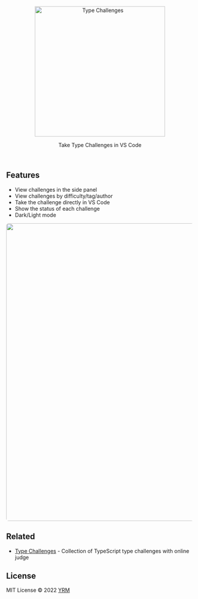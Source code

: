 <br>
<p align="center">
<a href="https://github.com/type-challenges/type-challenges" target="_blank">
<img src="resources/full-name-logo.png" alt="Type Challenges" width="350"/>
</a>
</p>

<p align="center">
Take Type Challenges in VS Code
</p>

<br>

## Features

- View challenges in the side panel
- View challenges by difficulty/tag/author
- Take the challenge directly in VS Code
- Show the status of each challenge
- Dark/Light mode

<p align="center">
<img width="800" src="resources/snapshot.png" style="border-radius: 6px">
</p>

## Related

- [Type Challenges](https://github.com/type-challenges/type-challenges) - Collection of TypeScript type challenges with online judge

## License

MIT License © 2022 [YRM](https://github.com/yrming)
